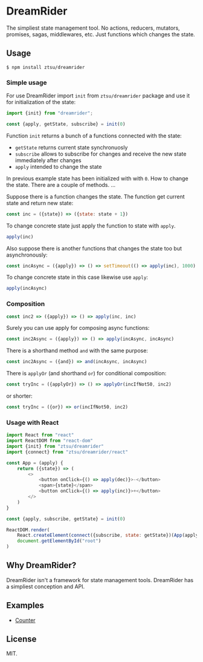 DreamRider
==========

The simpliest state management tool. No actions, reducers, mutators, promises, sagas, middlewares, etc. Just functions which changes the state.

## Usage

```
$ npm install ztsu/dreamrider
```

### Simple usage

For use DreamRider import `init` from `ztsu/dreamrider` package and use it for initialization of the state:

```javascript
import {init} from "dreamrider";

const {apply, getState, subscribe} = init(0)
```

Function `init` returns a bunch of a functions connected with the state:
- `getState` returns current state synchronuosly
- `subscribe` allows to subscribe for changes and receive the new state immediately after changes
- `apply` intended to change the state

In previous example state has been initialized with with `0`. How to change the state. There are a couple of methods. ...

Suppose there is a function changes the state. The function get current state and return new state:

```javascript
const inc = ({state}) => ({state: state + 1})
```

To change concrete state just apply the function to state with `apply`.

```javascript
apply(inc)
```

Also suppose there is another functions that changes the state too but asynchronously:

```javascript
const incAsync = ({apply}) => () => setTimeout(() => apply(inc), 1000)
```

To change concrete state in this case likewise use `apply`:

```javascript
apply(incAsync)
```

### Composition

```javascript
const inc2 => ({apply}) => () => apply(inc, inc)
```
Surely you can use apply for composing async functions:

```javascript
const inc2Async = ({apply}) => () => apply(incAsync, incAsync)
```

There is a shorthand method `and` with the same purpose:

```javascript
const inc2Async = ({and}) => and(incAsync, incAsync)
```

There is `applyOr` (and shorthand `or`) for conditional composition:

```javascript
const tryInc = ({applyOr}) => () => applyOr(incIfNot50, inc2)
```

or shorter:

```javascript
const tryInc = ({or}) => or(incIfNot50, inc2)
```

### Usage with React

```javascript
import React from "react"
import ReactDOM from "react-dom"
import {init} from "ztsu/dreamrider"
import {connect} from "ztsu/dreamrider/react"

const App = (apply) {
	return ({state}) => (
		<>
			<button onClick={() => apply(dec)}>-</button>
			<span>{state}</span>
			<button onClick={() => apply(inc)}>+</button>
		</>
	)
}

const {apply, subscribe, getState} = init(0)

ReactDOM.render(
	React.createElement(connect({subscribe, state: getState})(App(apply))),
	document.getElementById("root")
)
```

## Why DreamRider?

DreamRider isn't a framework for state management tools. DreamRider has a simpliest conception and API.

## Examples

- [Counter](../../tree/master/examples/counter/)

## License

MIT.
